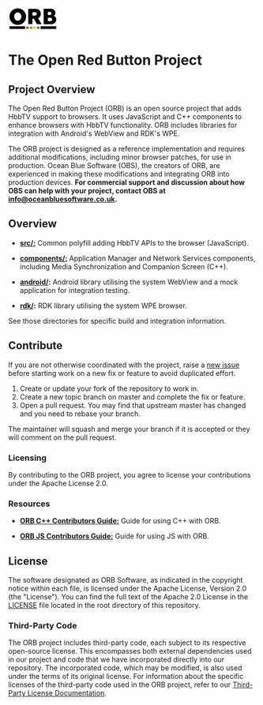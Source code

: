![Logo](external/logo.png)

# The Open Red Button Project

## Project Overview

The Open Red Button Project (ORB) is an open source project that adds HbbTV support to browsers. It uses JavaScript and C++ components to enhance browsers with HbbTV functionality. ORB includes libraries for integration with Android's WebView and RDK's WPE.

The ORB project is designed as a reference implementation and requires additional modifications, including minor browser patches, for use in production. Ocean Blue Software (OBS), the creators of ORB, are experienced in making these modifications and integrating ORB into production devices. **For commercial support and discussion about how OBS can help with your project, contact OBS at [info@oceanbluesoftware.co.uk](mailto:info@oceanbluesoftware.co.uk).**

## Overview

* **[src/:](src/)** Common polyfill adding HbbTV APIs to the browser (JavaScript).

* **[components/:](components/)** Application Manager and Network Services components, including Media Synchronization and Companion Screen (C++).

* **[android/](android/):** Android library utilising the system WebView and a mock application for integration testing.

* **[rdk/](rdk/):** RDK library utilising the system WPE browser.

See those directories for specific build and integration information.

## Contribute

If you are not otherwise coordinated with the project, raise a [new issue](https://github.com/OpenRedButtonProject/Orb/issues) before starting work on a new fix or feature to avoid duplicated effort.

1. Create or update your fork of the repository to work in.
2. Create a new topic branch on master and complete the fix or feature.
3. Open a pull request. You may find that upstream master has changed and you need to rebase your branch.

The maintainer will squash and merge your branch if it is accepted or they will comment on the pull request.

### Licensing

By contributing to the ORB project, you agree to license your contributions under the Apache License 2.0.

### Resources

* **[ORB C++ Contributors Guide:](https://docs.google.com/document/d/13p6xlcCEkHy__YcaARlAoBQlYd7wqlK4wuEdK13HFds/edit#heading=h.udkzp62bhb46)** Guide for using C++ with ORB.

* **[ORB JS Contributors Guide:](https://docs.google.com/document/d/1OD_ef2eRkz5zv0s7zxmEeH7byhfzPerCL2KPecoTgiQ/edit#heading=h.yfs4lfa8guly)** Guide for using JS with ORB.

## License

The software designated as ORB Software, as indicated in the copyright notice within each file, is licensed under the Apache License, Version 2.0 (the "License"). You can find the full text of the Apache 2.0 License in the [LICENSE](LICENSE) file located in the root directory of this repository.

### Third-Party Code

The ORB project includes third-party code, each subject to its respective open-source license. This encompasses both external dependencies used in our project and code that we have incorporated directly into our repository. The incorporated code, which may be modified, is also used under the terms of its original license. For information about the specific licenses of the third-party code used in the ORB project, refer to our [Third-Party License Documentation](https://docs.google.com/spreadsheets/d/1EuSlycGPBrmEw95TKbG6eeVBz1pkjQXIpYR6IvluAP8/).


